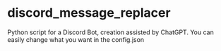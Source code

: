 # discord_message_replacer
Python script for a Discord Bot, creation assisted by ChatGPT. You can easily change what you want in the config.json
